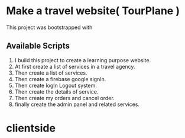 # Make a travel website( TourPlane )

This project was bootstrapped with  

## Available Scripts

1.  I build this project to create a learning purpose website.
2.  At first create a list of services in a travel agency.
3.  Then create a list of services.
4.  Then create a firebase google signIn.
5.  Then create logIn Logout system.
6.  Then create the details of service.
7.  Then create my orders and cancel order.
8.  finally create the admin panel and related services.

# clientside
